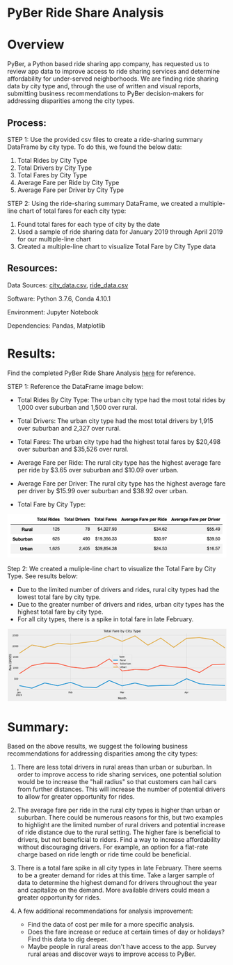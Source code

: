 # PyBer Ride Share Analysis

# Overview

PyBer, a Python based ride sharing app company, has requested us to review app data to improve access to ride sharing services and determine affordability for under-served neighborhoods. We are finding ride sharing data by city type and, through the use of written and visual reports, submitting business recommendations to PyBer decision-makers for addressing disparities among the city types.


## Process:
STEP 1: Use the provided csv files to create a ride-sharing summary DataFrame by city type. To do this, we found the below data: 
1. Total Rides by City Type
2. Total Drivers by City Type
3. Total Fares by City Type
4. Average Fare per Ride by City Type
5. Average Fare per Driver by City Type

STEP 2: Using the ride-sharing summary DataFrame, we created a multiple-line chart of total fares for each city type: 
1. Found total fares for each type of city by the date
2. Used a sample of ride sharing data for January 2019 through April 2019 for our multiple-line chart
3. Created a multiple-line chart to visualize Total Fare by City Type data


## Resources:
Data Sources: [city_data.csv](https://github.com/corispade/PyBer_Analysis/blob/main/Resources/city_data.csv), [ride_data.csv](https://github.com/corispade/PyBer_Analysis/blob/main/Resources/ride_data.csv)

Software: Python 3.7.6, Conda 4.10.1

Environment: Jupyter Notebook

Dependencies: Pandas, Matplotlib


# Results:

Find the completed PyBer Ride Share Analysis [here](https://github.com/corispade/PyBer_Analysis/blob/main/PyBer_Analysis.ipynb) for reference.

STEP 1: Reference the DataFrame image below: 

  * Total Rides By City Type: The urban city type had the most total rides by 1,000 over suburban and 1,500 over rural. 

  * Total Drivers: The urban city type had the most total drivers by 1,915 over suburban and 2,327 over rural. 

  * Total Fares: The urban city type had the highest total fares by $20,498 over suburban and $35,526 over rural. 

  * Average Fare per Ride: The rural city type has the highest average fare per ride by $3.65 over suburban and $10.09 over urban.

  * Average Fare per Driver: The rural city type has the highest average fare per driver by $15.99 over suburban and $38.92 over urban.

  * Total Fare by City Type: 

![summary](https://github.com/corispade/PyBer_Analysis/blob/main/Analysis/Summary_dataframe.png)


Step 2: We created a muliple-line chart to visualize the Total Fare by City Type. See results below:

   * Due to the limited number of drivers and rides, rural city types had the lowest total fare by city type.
   * Due to the greater number of drivers and rides, urban city types has the highest total fare by city type.
   * For all city types, there is a spike in total fare in late February.

![line_chart](https://github.com/corispade/PyBer_Analysis/blob/main/Analysis/PyBer_fare_summary.png)


# Summary:
Based on the above results, we suggest the following business recommendations for addressing disparities among the city types:

1. There are less total drivers in rural areas than urban or suburban. In order to improve access to ride sharing services, one potential solution would be to increase the "hail radius" so that customers can hail cars from further distances. This will increase the number of potential drivers to allow for greater opportunity for rides. 

2. The average fare per ride in the rural city types is higher than urban or suburban. There could be numerous reasons for this, but two examples to highlight are the limited number of rural drivers and potential increase of ride distance due to the rural setting. The higher fare is beneficial to drivers, but not beneficial to riders. Find a way to increase affordability without discouraging drivers. For example, an option for a flat-rate charge based on ride length or ride time could be beneficial. 

3. There is a total fare spike in all city types in late February. There seems to be a greater demand for rides at this time. Take a larger sample of data to determine the highest demand for drivers throughout the year and capitalize on the demand. More available drivers could mean a greater opportunity for rides. 

4. A few additional recommendations for analysis improvement: 
   * Find the data of cost per mile for a more specific analysis.
   * Does the fare increase or reduce at certain times of day or holidays? Find this data to dig deeper. 
   * Maybe people in rural areas don't have access to the app. Survey rural areas and discover ways to improve access to PyBer.
